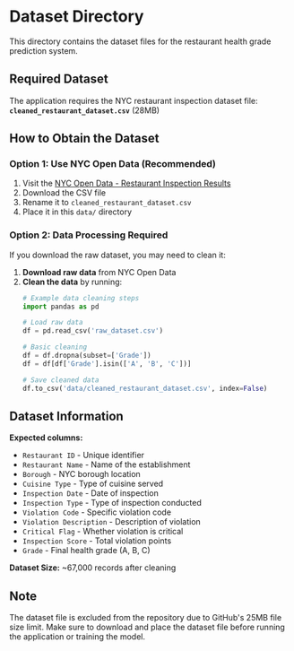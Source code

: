 # Dataset Directory

This directory contains the dataset files for the restaurant health grade prediction system.

## Required Dataset

The application requires the NYC restaurant inspection dataset file:
**`cleaned_restaurant_dataset.csv`** (28MB)

## How to Obtain the Dataset

### Option 1: Use NYC Open Data (Recommended)
1. Visit the [NYC Open Data - Restaurant Inspection Results](https://data.cityofnewyork.us/Health/DOHMH-New-York-City-Restaurant-Inspection-Results/43nn-pn8j)
2. Download the CSV file
3. Rename it to `cleaned_restaurant_dataset.csv`
4. Place it in this `data/` directory

### Option 2: Data Processing Required
If you download the raw dataset, you may need to clean it:

1. **Download raw data** from NYC Open Data
2. **Clean the data** by running:
   ```python
   # Example data cleaning steps
   import pandas as pd
   
   # Load raw data
   df = pd.read_csv('raw_dataset.csv')
   
   # Basic cleaning
   df = df.dropna(subset=['Grade'])
   df = df[df['Grade'].isin(['A', 'B', 'C'])]
   
   # Save cleaned data
   df.to_csv('data/cleaned_restaurant_dataset.csv', index=False)
   ```

## Dataset Information

**Expected columns:**
- `Restaurant ID` - Unique identifier
- `Restaurant Name` - Name of the establishment
- `Borough` - NYC borough location
- `Cuisine Type` - Type of cuisine served
- `Inspection Date` - Date of inspection
- `Inspection Type` - Type of inspection conducted
- `Violation Code` - Specific violation code
- `Violation Description` - Description of violation
- `Critical Flag` - Whether violation is critical
- `Inspection Score` - Total violation points
- `Grade` - Final health grade (A, B, C)

**Dataset Size:** ~67,000 records after cleaning

## Note

The dataset file is excluded from the repository due to GitHub's 25MB file size limit. Make sure to download and place the dataset file before running the application or training the model.
